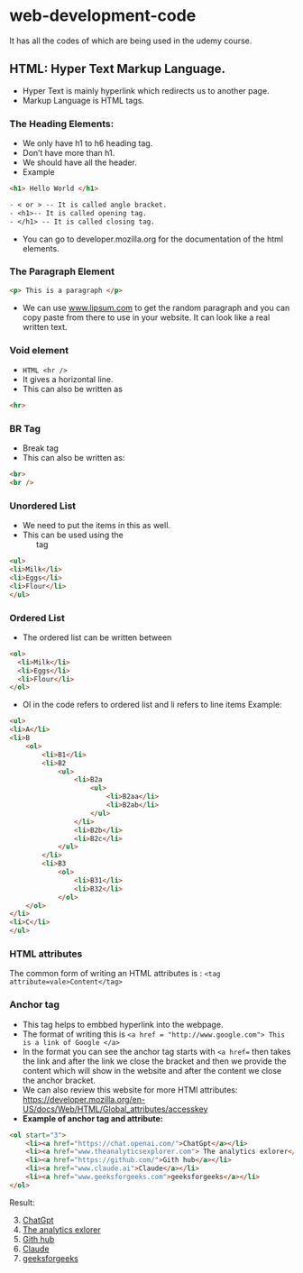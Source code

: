# web-development-code
It has all the codes of which are being used in the udemy course.

## HTML: Hyper Text Markup Language.
-	Hyper Text is mainly hyperlink which redirects us to another page.
-	Markup Language is HTML tags.
 
### The Heading Elements:
-	We only have h1 to h6 heading tag.
-	Don’t have more than h1.
-	We should have all the header.
- Example
```HTML
<h1> Hello World </h1>
```
```txt
- < or > -- It is called angle bracket.
- <h1>-- It is called opening tag.
- </h1> -- It is called closing tag.
```
- You can go to developer.mozilla.org for the documentation of the html elements.
    
### The Paragraph Element
```HTML
<p> This is a paragraph </p>
```
-	We can use www.lipsum.com to get the random paragraph and you can copy paste from there to use in your website. It can look like a real written text.

### Void element
- ```HTML <hr /> ```
- It gives a horizontal line.
- This can also be written as
```HTML
<hr>
```

### BR Tag
- Break tag
- This can also be written as:
```HTML
<br>
<br />
```

### Unordered List
-	We need to put the items in this as well.
-	This can be used using the <ul> tag </ul>

```HTML
<ul>
<li>Milk</li>
<li>Eggs</li>
<li>Flour</li>
</ul>
```

### Ordered List
 	
-	The ordered list can be written between <ol>
```HTML
<ol>
  <li>Milk</li>
  <li>Eggs</li>
  <li>Flour</li>
</ol>
```

-	Ol in the code refers to ordered list and li refers to line items
Example:
```HTML
<ul>
<li>A</li>
<li>B
    <ol>
        <li>B1</li>
        <li>B2
            <ul>
                <li>B2a
                    <ul>
                        <li>B2aa</li>
                        <li>B2ab</li>
                    </ul>
                </li>
                <li>B2b</li>
                <li>B2c</li>
            </ul>
        </li>
        <li>B3
            <ol>
                <li>B31</li>
                <li>B32</li>
            </ol>
    </ol>
</li>
<li>C</li>
</ul>
```
### HTML attributes

The common form of writing an HTML attributes is : ``` <tag attribute=vale>Content</tag> ```

### Anchor tag
- This tag helps to embbed hyperlink into the webpage.
- The format of writing this is ```<a href = "http://www.google.com"> This is a link of Google </a>```
- In the format you can see the anchor tag starts with ```<a href=``` then takes the link and after the link we close the bracket and then we provide the content which will show in the website and after the content we close the anchor bracket.
- We can also review this website for more HTMl attributes: https://developer.mozilla.org/en-US/docs/Web/HTML/Global_attributes/accesskey
- **Example of anchor tag and attribute:**

```HTML
<ol start="3">
    <li><a href="https://chat.openai.com/">ChatGpt</a></li>
    <li><a href="www.theanalyticsexplorer.com"> The analytics exlorer</a></li>
    <li><a href="https://github.com/">Gith hub</a></li>
    <li><a href="www.claude.ai">Claude</a></li>
    <li><a href="www.geeksforgeeks.com">geeksforgeeks</a></li>
</ol>
```

Result:
<ol start="3">
    <li><a href="https://chat.openai.com/">ChatGpt</a></li>
    <li><a href="www.theanalyticsexplorer.com"> The analytics exlorer</a></li>
    <li><a href="https://github.com/">Gith hub</a></li>
    <li><a href="www.claude.ai">Claude</a></li>
    <li><a href="www.geeksforgeeks.com">geeksforgeeks</a></li>
</ol>

